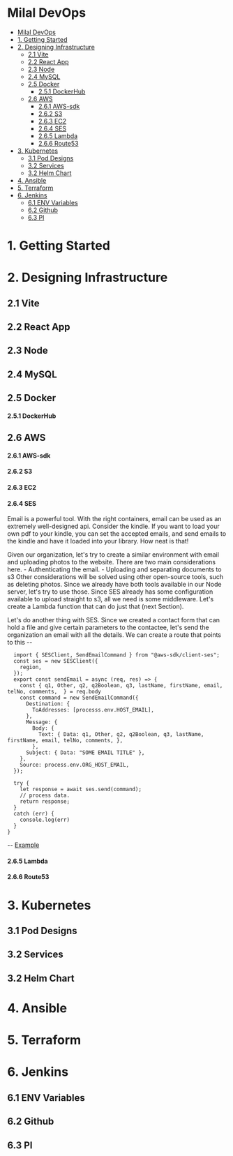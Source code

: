 # Milal DevOps

- [Milal DevOps](#milal-devops)
- [1. Getting Started](#1-getting-started)
- [2. Designing Infrastructure](#2-designing-infrastructure)
  - [2.1 Vite](#21-vite)
  - [2.2 React App](#22-react-app)
  - [2.3 Node](#23-node)
  - [2.4 MySQL](#24-mysql)
  - [2.5 Docker](#25-docker)
      - [2.5.1 DockerHub](#251-dockerhub)
  - [2.6 AWS](#26-aws)
      - [2.6.1 AWS-sdk](#261-aws-sdk)
      - [2.6.2 S3](#262-s3)
      - [2.6.3 EC2](#263-ec2)
      - [2.6.4 SES](#264-ses)
      - [2.6.5 Lambda](#265-lambda)
      - [2.6.6 Route53](#266-route53)
- [3. Kubernetes](#3-kubernetes)
  - [3.1 Pod Designs](#31-pod-designs)
  - [3.2 Services](#32-services)
  - [3.2 Helm Chart](#32-helm-chart)
- [4. Ansible](#4-ansible)
- [5. Terraform](#5-terraform)
- [6. Jenkins](#6-jenkins)
  - [6.1 ENV Variables](#61-env-variables)
  - [6.2 Github](#62-github)
  - [6.3 Pl](#63-pl)



# 1. Getting Started

# 2. Designing Infrastructure
## 2.1 Vite
## 2.2 React App
## 2.3 Node
## 2.4 MySQL
## 2.5 Docker
#### 2.5.1 DockerHub
## 2.6 AWS
#### 2.6.1 AWS-sdk
#### 2.6.2 S3
#### 2.6.3 EC2
#### 2.6.4 SES

Email is a powerful tool.  With the right containers, email can be used as an extremely well-designed api.  Consider the kindle.  If you want to load your own pdf to your kindle, you can set the accepted emails, and send emails to the kindle and have it loaded into your library.  How neat is that! 

Given our organization, let's try to create a similar environment with email and uploading photos to the website.  There are two main considerations here.
    - Authenticating the email.
    - Uploading and separating documents to s3
Other considerations will be solved using other open-source tools, such as deleting photos.
Since we already have both tools available in our Node server, let's try to use those.  Since SES already has some configuration available to upload straight to s3, all we need is some middleware.  Let's create a Lambda function that can do just that (next Section).

Let's do another thing with SES.  Since we created a contact form that can hold a file and give certain parameters to the contactee, let's send the organization an email with all the details.  We can create a route that points to this --

      import { SESClient, SendEmailCommand } from "@aws-sdk/client-ses";
      const ses = new SESClient({
        region,
      });
      export const sendEmail = async (req, res) => {
        const { q1, Other, q2, q2Boolean, q3, lastName, firstName, email, telNo, comments,  } = req.body
        const command = new SendEmailCommand({
          Destination: {
            ToAddresses: [processs.env.HOST_EMAIL],
          },
          Message: {
            Body: {
              Text: { Data: q1, Other, q2, q2Boolean, q3, lastName, firstName, email, telNo, comments, },
            },
          Subject: { Data: "SOME EMAIL TITLE" },
        },
        Source: process.env.ORG_HOST_EMAIL,
      });

      try {
        let response = await ses.send(command);
        // process data.
        return response;
      }
      catch (err) {
        console.log(err)
      }
    }
-- 
[Example](https://github.com/tlsskfk/milalwebsite/blob/master/api/controllers/aws.js)

#### 2.6.5 Lambda
#### 2.6.6 Route53

# 3. Kubernetes
## 3.1 Pod Designs
## 3.2 Services
## 3.2 Helm Chart

# 4. Ansible

# 5. Terraform

# 6. Jenkins
## 6.1 ENV Variables
## 6.2 Github
## 6.3 Pl


